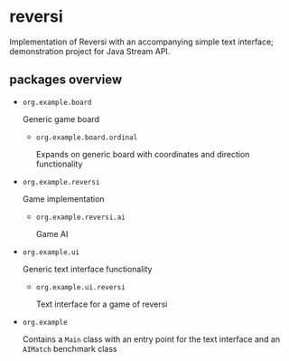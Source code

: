 # reversi
Implementation of Reversi with an accompanying simple text interface; demonstration project for Java Stream API.

## packages overview
* `org.example.board`
  
  Generic game board
  
  * `org.example.board.ordinal`
  
    Expands on generic board with coordinates and direction functionality
  
* `org.example.reversi`

  Game implementation
  
  * `org.example.reversi.ai`
  
    Game AI

* `org.example.ui`
  
  Generic text interface functionality
  
  * `org.example.ui.reversi`
  
    Text interface for a game of reversi
  
* `org.example`
  
  Contains a `Main` class with an entry point for the text interface and an `AIMatch` benchmark class
  
